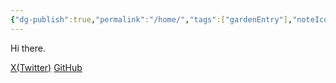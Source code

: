 ```yaml
---
{"dg-publish":true,"permalink":"/home/","tags":["gardenEntry"],"noteIcon":"","created":"2024-12-18T00:58:45.377+09:00"}
---
```


Hi there.

[X(Twitter)](https://x.com/konnta0)
[GitHub](https://github.com/konnta0)
